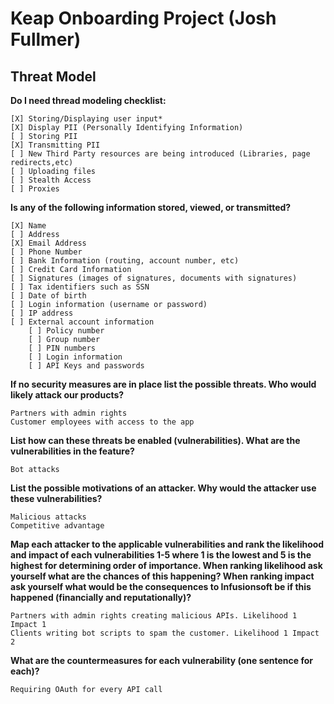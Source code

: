 # Keap Onboarding Project (Josh Fullmer)

## Threat Model

**Do I need thread modeling checklist:**

```
[X] Storing/Displaying user input*
[X] Display PII (Personally Identifying Information)
[ ] Storing PII
[X] Transmitting PII
[ ] New Third Party resources are being introduced (Libraries, page redirects,etc)
[ ] Uploading files
[ ] Stealth Access
[ ] Proxies
```

**Is any of the following information stored, viewed, or transmitted?**

```
[X] Name
[ ] Address
[X] Email Address
[ ] Phone Number
[ ] Bank Information (routing, account number, etc)
[ ] Credit Card Information
[ ] Signatures (images of signatures, documents with signatures)
[ ] Tax identifiers such as SSN
[ ] Date of birth
[ ] Login information (username or password)
[ ] IP address
[ ] External account information
    [ ] Policy number
    [ ] Group number
    [ ] PIN numbers
    [ ] Login information
    [ ] API Keys and passwords
```

**If no security measures are in place list the possible threats. Who would likely attack our products?**

```
Partners with admin rights
Customer employees with access to the app
```

**List how can these threats be enabled (vulnerabilities). What are the vulnerabilities in the feature?**

```
Bot attacks
```

**List the possible motivations of an attacker. Why would the attacker use these vulnerabilities?**

```
Malicious attacks
Competitive advantage
```

**Map each attacker to the applicable vulnerabilities and rank the likelihood and impact of each vulnerabilities 1-5 where 1 is the lowest and 5 is the highest for determining order of importance.
When ranking likelihood ask yourself what are the chances of this happening?
When ranking impact ask yourself what would be the consequences to Infusionsoft be if this happened (financially and reputationally)?**

```
Partners with admin rights creating malicious APIs. Likelihood 1 Impact 1
Clients writing bot scripts to spam the customer. Likelihood 1 Impact 2
```

**What are the countermeasures for each vulnerability (one sentence for each)?**

```
Requiring OAuth for every API call
```
